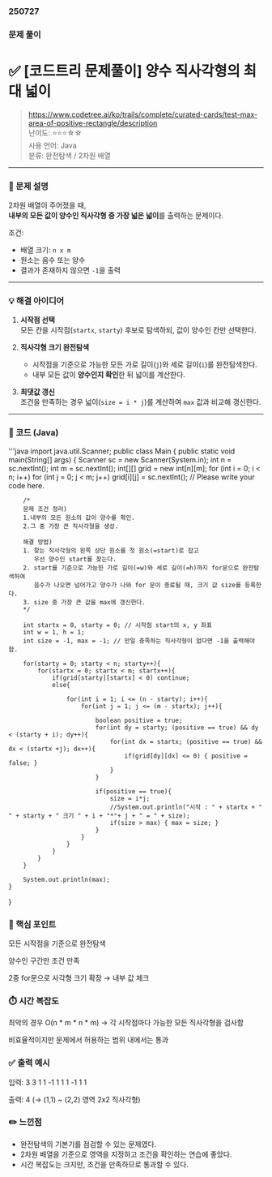 ### 250727

### 문제 풀이
# ✅ [코드트리 문제풀이] 양수 직사각형의 최대 넓이

> https://www.codetree.ai/ko/trails/complete/curated-cards/test-max-area-of-positive-rectangle/description  
> 난이도: ⭐⭐⭐☆☆  
> 사용 언어: Java  
> 분류: 완전탐색 / 2차원 배열

---

### 🧩 문제 설명

2차원 배열이 주어졌을 때,  
**내부의 모든 값이 양수인 직사각형 중 가장 넓은 넓이**를 출력하는 문제이다.

조건:
- 배열 크기: `n x m`
- 원소는 음수 또는 양수
- 결과가 존재하지 않으면 `-1`을 출력

---

### 💡 해결 아이디어

1. **시작점 선택**  
   모든 칸을 시작점(`startx`, `starty`) 후보로 탐색하되, 값이 양수인 칸만 선택한다.

2. **직사각형 크기 완전탐색**  
   - 시작점을 기준으로 가능한 모든 가로 길이(`j`)와 세로 길이(`i`)를 완전탐색한다.
   - 내부 모든 값이 **양수인지 확인**한 뒤 넓이를 계산한다.

3. **최댓값 갱신**  
   조건을 만족하는 경우 넓이(`size = i * j`)를 계산하여 `max` 값과 비교해 갱신한다.

---

### 🔎 코드 (Java)

'''java
import java.util.Scanner;
public class Main {
    public static void main(String[] args) {
        Scanner sc = new Scanner(System.in);
        int n = sc.nextInt();
        int m = sc.nextInt();
        int[][] grid = new int[n][m];
        for (int i = 0; i < n; i++)
            for (int j = 0; j < m; j++)
                grid[i][j] = sc.nextInt();
        // Please write your code here.

        /*
        문제 조건 정리)
        1.내부의 모든 원소의 값이 양수를 확인.
        2.그 중 가장 큰 직사각형을 생성.

        해결 방법)
        1. 찾는 직사각형의 왼쪽 상단 원소를 첫 원소(=start)로 잡고
           우선 양수인 start를 찾는다.
        2. start를 기준으로 가능한 가로 길이(=w)와 세로 길이(=h)까지 for문으로 완전탐색하여
           음수가 나오면 넘어가고 양수가 나와 for 문이 종료될 때, 크기 값 size를 등록한다.
        3. size 중 가장 큰 값을 max에 갱신한다.
        */

        int startx = 0, starty = 0; // 시작점 start의 x, y 좌표
        int w = 1, h = 1;
        int size = -1, max = -1; // 만일 충족하는 직사각형이 없다면 -1을 출력해야함.

        for(starty = 0; starty < n; starty++){
            for(startx = 0; startx < m; startx++){
                if(grid[starty][startx] < 0) continue;
                else{
                    
                    for(int i = 1; i <= (n - starty); i++){
                        for(int j = 1; j <= (m - startx); j++){
                            
                            boolean positive = true;
                            for(int dy = starty; (positive == true) && dy < (starty + i); dy++){
                                for(int dx = startx; (positive == true) && dx < (startx +j); dx++){
                                    if(grid[dy][dx] <= 0) { positive = false; }
                                }
                            }

                            if(positive == true){
                                size = i*j;
                                //System.out.println("시작 : " + startx + " " + starty + " 크기 " + i + "*"+ j + " = " + size);
                                if(size > max) { max = size; }
                            }
                        }
                    }
                }
            }
        }

        System.out.println(max);
    }
}


### 🧠 핵심 포인트
모든 시작점을 기준으로 완전탐색

양수인 구간만 조건 만족

2중 for문으로 사각형 크기 확장 → 내부 값 체크

### ⏱️ 시간 복잡도
최악의 경우
O(n * m * n * m)
→ 각 시작점마다 가능한 모든 직사각형을 검사함

비효율적이지만 문제에서 허용하는 범위 내에서는 통과

### ✅ 출력 예시
입력:
3 3
1 1 -1
1 1 1
-1 1 1

출력:
4
(→ (1,1) ~ (2,2) 영역 2x2 직사각형)

### ✏️ 느낀점
- 완전탐색의 기본기를 점검할 수 있는 문제였다.
- 2차원 배열을 기준으로 영역을 지정하고 조건을 확인하는 연습에 좋았다.
- 시간 복잡도는 크지만, 조건을 만족하므로 통과할 수 있다.